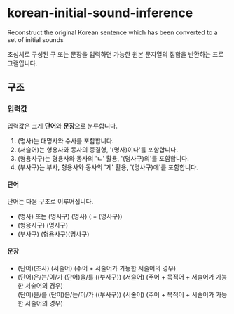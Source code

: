 # korean-initial-sound-inference
Reconstruct the original Korean sentence which has been converted to a set of initial sounds

초성체로 구성된 구 또는 문장을 입력하면 가능한 원본 문자열의 집합을 반환하는 프로그램입니다.

## 구조
### 입력값
입력값은 크게 **단어**와 **문장**으로 분류합니다.
1. (명사)는 대명사와 수사를 포함합니다.
2. (서술어)는 형용사와 동사의 종결형, '(명사)이다'를 포함합니다.
3. (형용사구)는 형용사와 동사의 'ㄴ' 활용, '(명사구)의'를 포함합니다.
4. (부사구)는 부사, 형용사와 동사의 '게' 활용, '(명사구)에'를 포함합니다.

#### 단어
단어는 다음 구조로 이루어집니다.
* (명사) 또는 (명사구) (명사) (:= (명사구))
* (형용사구) (명사구)
* (부사구) (형용사구)(명사구)

#### 문장

* (단어)(조사) (서술어) (주어 + 서술어가 가능한 서술어의 경우)
* (단어)은/는/이/가 (단어)을/를 ((부사구)) (서술어) (주어 + 목적어 + 서술어가 가능한 서술어의 경우)   
(단어)을/를 (단어)은/는/이/가 ((부사구)) (서술어) (주어 + 목적어 + 서술어가 가능한 서술어의 경우)
